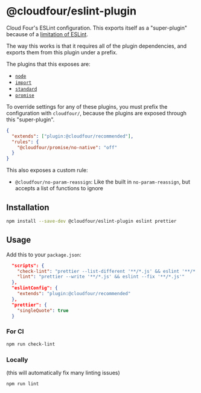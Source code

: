 # @cloudfour/eslint-plugin

Cloud Four's ESLint configuration. This exports itself as a "super-plugin" because of a [limitation of ESLint](https://github.com/eslint/eslint/issues/3458).

The way this works is that it requires all of the plugin dependencies, and exports them from this plugin under a prefix.

The plugins that this exposes are:

- [`node`](https://github.com/mysticatea/eslint-plugin-node)
- [`import`](https://github.com/benmosher/eslint-plugin-import)
- [`standard`](https://github.com/standard/eslint-plugin-standard)
- [`promise`](https://github.com/xjamundx/eslint-plugin-promise)

To override settings for any of these plugins, you must prefix the configuration
with `cloudfour/`, because the plugins are exposed through this "super-plugin".

```json
{
  "extends": ["plugin:@cloudfour/recommended"],
  "rules": {
    "@cloudfour/promise/no-native": "off"
  }
}
```

This also exposes a custom rule:

- `@cloudfour/no-param-reassign`: Like the built in `no-param-reassign`, but accepts a list of functions to ignore

## Installation

```sh
npm install --save-dev @cloudfour/eslint-plugin eslint prettier
```

## Usage

Add this to your `package.json`:

```json
  "scripts": {
    "check-lint": "prettier --list-different '**/*.js' && eslint '**/*.js'",
    "lint": "prettier --write '**/*.js' && eslint --fix '**/*.js'"
  },
  "eslintConfig": {
    "extends": "plugin:@cloudfour/recommended"
  },
  "prettier": {
    "singleQuote": true
  }
```

### For CI

```sh
npm run check-lint
```

### Locally

(this will automatically fix many linting issues)

```sh
npm run lint
```
